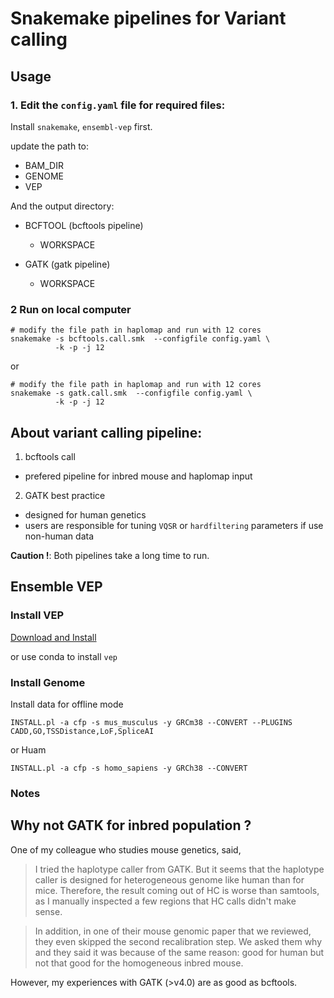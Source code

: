 # Snakemake pipelines for Variant calling

## Usage
### 1. Edit the `config.yaml` file for required files:
Install `snakemake`, `ensembl-vep` first.

update the path to:
- BAM_DIR
- GENOME
- VEP

And the output directory:
- BCFTOOL (bcftools pipeline)
  - WORKSPACE

- GATK (gatk pipeline)
  - WORKSPACE

### 2 Run on local computer
```shell
# modify the file path in haplomap and run with 12 cores
snakemake -s bcftools.call.smk  --configfile config.yaml \
          -k -p -j 12   
```

or 
```shell
# modify the file path in haplomap and run with 12 cores
snakemake -s gatk.call.smk  --configfile config.yaml \
          -k -p -j 12   
```

## About variant calling pipeline:
1. bcftools call 
  - prefered pipeline for inbred mouse and haplomap input

2. GATK best practice
  - designed for human genetics 
  - users are responsible for tuning ``VQSR`` or ``hardfiltering`` parameters if use non-human data


**Caution !**: Both pipelines take a long time to run.


## Ensemble VEP

### Install VEP

[Download and Install](https://uswest.ensembl.org/info/docs/tools/vep/script/vep_download.html)

or use conda to install `vep`

### Install Genome
Install data for offline mode
```shell
INSTALL.pl -a cfp -s mus_musculus -y GRCm38 --CONVERT --PLUGINS CADD,GO,TSSDistance,LoF,SpliceAI
```

or Huam
```shell
INSTALL.pl -a cfp -s homo_sapiens -y GRCh38 --CONVERT
```

### Notes


## Why not GATK for inbred population ?

One of my colleague who studies mouse genetics, said, 

> I tried the haplotype caller from GATK. But it seems that the haplotype caller is designed for heterogeneous genome like human than for mice. Therefore, the result coming out of HC is worse than samtools, as I manually inspected a few regions that HC calls didn't make sense.

> In addition, in one of their mouse genomic paper that we reviewed, they even skipped the second recalibration step. We asked them why and they said it was because of the same reason: good for human but not that good for the homogeneous inbred mouse.


However, my experiences with GATK (>v4.0) are as good as bcftools.